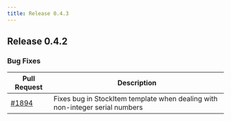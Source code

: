```yaml
---
title: Release 0.4.3
---
```


## Release 0.4.2

### Bug Fixes

| Pull Request | Description |
| --- | --- |
| [#1894](https://github.com/inventree/InvenTree/pull/1894) | Fixes bug in StockItem template when dealing with non-integer serial numbers |
